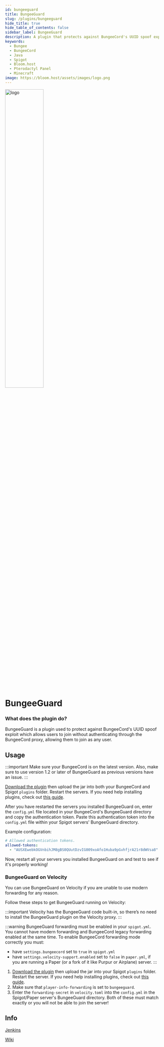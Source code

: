 ```yaml
---
id: bungeeguard
title: BungeeGuard
slug: /plugins/bungeeguard
hide_title: true
hide_table_of_contents: false
sidebar_label: BungeeGuard
description: A plugin that protects against BungeeCord's UUID spoof exploit.
keywords:
  - Bungee
  - BungeeCord
  - Java
  - Spigot
  - Bloom.host
  - Pterodactyl Panel
  - Minecraft
image: https://bloom.host/assets/images/logo.png
---
```


<div class="text--center">
<img src="https://bloom.host/logo-white.svg" alt="logo" height="50%" width="50%"/>
<h1>BungeeGuard</h1>
</div>

### What does the plugin do?

BungeeGuard is a plugin used to protect against BungeeCord's UUID spoof exploit which allows users to join without authenticating through the BungeeCord proxy, allowing them to join as any user.  

## Usage

:::important
Make sure your BungeeCord is on the latest version. Also, make sure to use version 1.2 or later of BungeeGuard as previous versions have an issue.
:::

[Download the plugin](https://ci.lucko.me/job/BungeeGuard/lastBuild/artifact/bungeeguard-universal/target/BungeeGuard.jar) then upload the jar into both your BungeeCord and Spigot `plugins` folder. Restart the servers. If you need help installing plugins, check out [this guide](/installing-plugins).  

After you have restarted the servers you installed BungeeGuard on, enter the `config.yml` file located in your BungeeCord's BungeeGuard directory and copy the authentication token. Paste this authentication token into the `config.yml` file within your Spigot servers' BungeeGuard directory.  

Example configuration:
```YAML
# Allowed authentication tokens.  
allowed-tokens:
  - "AUSXEwebkOGVnbihJM8gBS0QUutDzvIG009xoAfo1Huba9pGvhfjrA21r8dWVsa8"
```
Now, restart all your servers you installed BungeeGuard on and test to see if it's properly working!  
### BungeeGuard on Velocity
You can use BungeeGuard on Velocity if you are unable to use modern forwarding for any reason.

Follow these steps to get BungeeGuard running on Velocity:

:::important
Velocity has the BungeeGuard code built-in, so there’s no need to install the BungeeGuard plugin on the Velocity proxy.
:::

:::warning
BungeeGuard forwarding must be enabled in your `spigot.yml`. You cannot have modern forwarding and BungeeCord legacy forwarding enabled at the same time.
To enable BungeeCord forwarding mode correctly you must:
- have `settings.bungeecord` set to `true` in `spigot.yml`
- have `settings.velocity-support.enabled` set to `false` in `paper.yml`, if you are running a Paper (or a fork of it like Purpur or Airplane) server.
:::

1. [Download the plugin](https://ci.lucko.me/job/BungeeGuard/lastBuild/artifact/bungeeguard-universal/target/BungeeGuard.jar) then upload the jar into your Spigot `plugins` folder. Restart the server. If you need help installing plugins, check out [this guide](/installing-plugins).
2. Make sure that `player-info-forwarding` is set to `bungeeguard`.
3. Enter the `forwarding-secret` in `velocity.toml` into the `config.yml` in the Spigot/Paper server's BungeeGuard directory. Both of these must match exactly or you will not be able to join the server!

## Info
[Jenkins](https://ci.lucko.me/job/BungeeGuard/)  

[Wiki](https://github.com/lucko/BungeeGuard)
